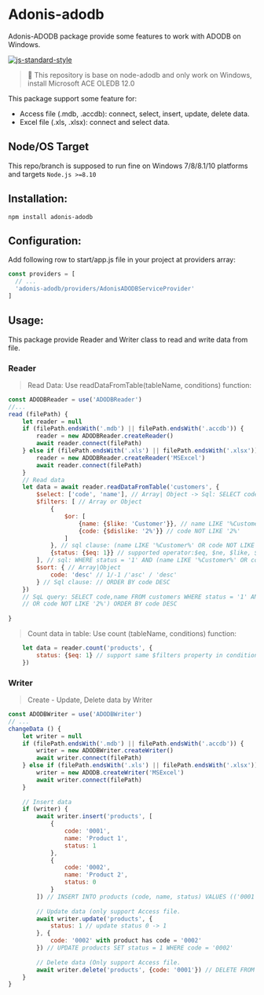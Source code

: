 # Adonis-adodb
Adonis-ADODB package provide some features to work with ADODB on Windows.

[![js-standard-style](https://img.shields.io/badge/code%20style-standard-brightgreen.svg?style=flat)](http://standardjs.com/)

> :pray: This repository is base on node-adodb and only work on Windows, install Microsoft ACE OLEDB 12.0

This package support some feature for:
- Access file (.mdb, .accdb): connect, select, insert, update, delete data.
- Excel file (.xls, .xlsx): connect and select data.
## Node/OS Target

This repo/branch is supposed to run fine on Windows 7/8/8.1/10 platforms and targets `Node.js >=8.10`

## Installation:
```
npm install adonis-adodb
```
## Configuration:
Add following row to start/app.js file in your project at providers array:
```js
const providers = [
  // ...
  'adonis-adodb/providers/AdonisADODBServiceProvider'
]
```
## Usage:
This package provide Reader and Writer class to read and write data from file.
### Reader

> Read Data:
Use readDataFromTable(tableName, conditions) function:
```js
const ADODBReader = use('ADODBReader')
//...
read (filePath) {
    let reader = null
    if (filePath.endsWith('.mdb') || filePath.endsWith('.accdb')) {
        reader = new ADODBReader.createReader()
        await reader.connect(filePath)
    } else if (filePath.endsWith('.xls') || filePath.endsWith('.xlsx')) {
        reader = new ADODBReader.createReader('MSExcel')
        await reader.connect(filePath)
    }
    // Read data
    let data = await reader.readDataFromTable('customers', {
        $select: ['code', 'name'], // Array| Object -> Sql: SELECT code,name FROM customers.
        $filters: [ // Array or Object
            {
                $or: [
                    {name: {$like: 'Customer'}}, // name LIKE '%Customer%'
                    {code: {$dislike: '2%'}} // code NOT LIKE '2%'
                ]
            }, // sql clause: (name LIKE '%Customer%' OR code NOT LIKE '2%')
            {status: {$eq: 1}} // supported operator:$eq, $ne, $like, $in, $nin, $gt, $gte, $lt, $lte, $dislike, 
        ], // sql: WHERE status = '1' AND (name LIKE '%Customer%' OR code NOT LIKE '2%')
        $sort: { // Array|Object
            code: 'desc' // 1/-1 /'asc' / 'desc'
        } // Sql clause: // ORDER BY code DESC
    })
    // SqL query: SELECT code,name FROM customers WHERE status = '1' AND (name LIKE '%Customer%' 
    // OR code NOT LIKE '2%') ORDER BY code DESC
    
}
```
> Count data in table:
Use count (tableName, conditions) function:
```js
    let data = reader.count('products', {
        status: {$eq: 1} // support same $filters property in conditions parameter of readDataFromTable function.
    })
```
### Writer
> Create - Update, Delete data by Writer
```js
const ADODBWriter = use('ADODBWriter')
// ...
changeData () {
    let writer = null
    if (filePath.endsWith('.mdb') || filePath.endsWith('.accdb')) {
        writer = new ADODBWriter.createWriter()
        await writer.connect(filePath)
    } else if (filePath.endsWith('.xls') || filePath.endsWith('.xlsx')) { // Not support update / delete on Excel file.
        writer = new ADODB.createWriter('MSExcel')
        await writer.connect(filePath)
    }
    
    // Insert data
    if (writer) {
        await writer.insert('products', [
            {
                code: '0001',
                name: 'Product 1',
                status: 1
            },
            {
                code: '0002',
                name: 'Product 2',
                status: 0
            }
        ]) // INSERT INTO products (code, name, status) VALUES (('0001', 'Product 1', '1'), ('0002', 'Product 2', '0'))
        
        // Update data (only support Access file.
        await writer.update('products', {
            status: 1 // update status 0 -> 1
        }, {
            code: '0002' with product has code = '0002'
        }) // UPDATE products SET status = 1 WHERE code = '0002'
        
        // Delete data (Only support Access file.
        await writer.delete('products', {code: '0001'}) // DELETE FROM products WHERE code = '0001'
    }
}
```

